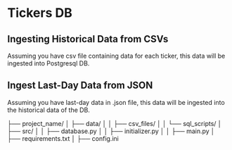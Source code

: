 # Tickers DB 

## Ingesting Historical Data from CSVs 
Assuming you have csv file containing data for each ticker, this data will be ingested into Postgresql DB. 


## Ingest Last-Day Data from JSON
Assuming you have last-day data in .json file, this data will be ingested into the historical data of the DB. 


├── project_name/
│   ├── data/
│   │   ├── csv_files/
│   │   └── sql_scripts/
│   ├── src/
│   │   ├── database.py
│   │   ├── initializer.py
│   │   ├── main.py
│   ├── requirements.txt
│   ├── config.ini
